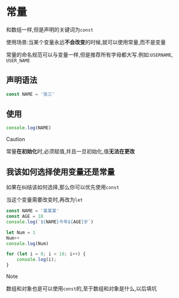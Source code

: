 # 常量

和数组一样,但是声明的关键词为`const`

使用场景:当某个变量永远**不会改变**的时候,就可以使用常量,而不是变量

常量的命名规范可以与变量一样,但是推荐所有字母都大写.例如:`USERNAME`, `USER_NAME`

## 声明语法

```js
const NAME = '张三'
```

## 使用

```js
console.log(NAME)
```

> [!caution]
>
> 常量**在初始化**时,必须赋值,并且一旦初始化,值**无法在更改**

## 我该如何选择使用变量还是常量

如果在纠结该如何选择,那么你可以优先使用`const`

当这个变量需要改变时,再改为`let`

```js
const NAME = '某某某'
const AGE = 18
console.log(`${NAME}今年${AGE}岁`)
```

```js
let Num = 1
Num++
console.log(Num)

for (let i = 0; i < 10; i++) {
    console.log(i);
}
```

> [!note]
>
> 数组和对象也是可以使用`const`的,至于数组和对象是什么,以后填坑
